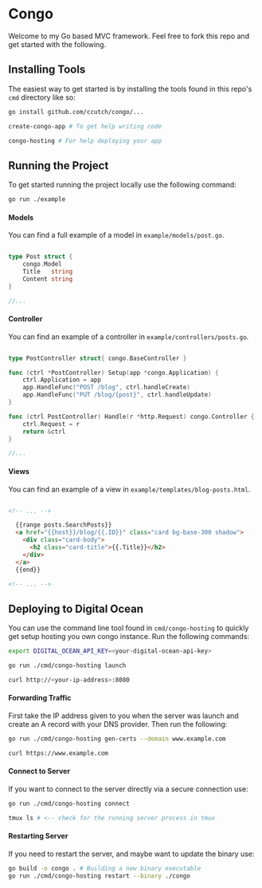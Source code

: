 # Congo
Welcome to my Go based MVC framework. Feel free to fork this repo and get started with the following.


## Installing Tools
The easiest way to get started is by installing the tools found in this repo's `cmd` directory like so:

```bash
go install github.com/ccutch/congo/...

create-congo-app # To get help writing code

congo-hosting # For help deploying your app
```


## Running the Project
To get started running the project locally use the following command:

```bash
go run ./example
```

#### Models
You can find a full example of a model in `example/models/post.go`.

```go

type Post struct {
	congo.Model
	Title   string
	Content string
}

//...

```

#### Controller
You can find an example of a controller in `example/controllers/posts.go`.

```go

type PostController struct{ congo.BaseController }

func (ctrl *PostController) Setup(app *congo.Application) {
	ctrl.Application = app
	app.HandleFunc("POST /blog", ctrl.handleCreate)
	app.HandleFunc("PUT /blog/{post}", ctrl.handleUpdate)
}

func (ctrl PostController) Handle(r *http.Request) congo.Controller {
	ctrl.Request = r
	return &ctrl
}

//...

```

#### Views
You can find an example of a view in `example/templates/blog-posts.html`.

```html

<!-- ... -->

  {{range posts.SearchPosts}}
  <a href="{{host}}/blog/{{.ID}}" class="card bg-base-300 shadow">
    <div class="card-body">
      <h2 class="card-title">{{.Title}}</h2>
    </div>
  </a>
  {{end}}

<!-- ... -->

```

## Deploying to Digital Ocean
You can use the command line tool found in `cmd/congo-hosting` to quickly get setup hosting you own congo instance. Run the following commands:

```bash
export DIGITAL_OCEAN_API_KEY=<your-digital-ocean-api-key>

go run ./cmd/congo-hosting launch

curl http://<your-ip-address>:8080
```


#### Forwarding Traffic
First take the IP address given to you when the server was launch and create an A record with your DNS provider. Then run the following:
```bash
go run ./cmd/congo-hosting gen-certs --domain www.example.com

curl https://www.example.com
```


#### Connect to Server
If you want to connect to the server directly via a secure connection use:
```bash
go run ./cmd/congo-hosting connect

tmux ls # <-- check for the running server process in tmux
```


#### Restarting Server
If you need to restart the server, and maybe want to update the binary use:
```bash
go build -o congo . # Building a new binary executable
go run ./cmd/congo-hosting restart --binary ./congo
```